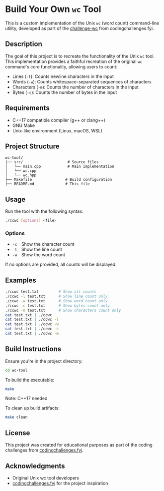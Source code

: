 # Build Your Own `wc` Tool

This is a custom implementation of the Unix `wc` (word count) command-line utility, developed as part of the [challenge-wc](https://codingchallenges.fyi/challenges/challenge-wc) from codingchallenges.fyi.

## Description

The goal of this project is to recreate the functionality of the Unix `wc` tool. This implementation provides a faithful recreation of the original `wc` command's core functionality, allowing users to count:

- Lines (`-l`): Counts newline characters in the input
- Words (`-w`): Counts whitespace-separated sequences of characters
- Characters (`-m`): Counts the number of characters in the input
- Bytes (`-c`): Counts the number of bytes in the input

## Requirements

- C++17 compatible compiler (g++ or clang++)
- GNU Make
- Unix-like environment (Linux, macOS, WSL)

## Project Structure

```
wc-tool/
├── src/                    # Source files
│   └── main.cpp            # Main implementation
│   └── wc.cpp
│   └── wc.hpp
├── Makefile               # Build configuration
├── README.md              # This file
```

## Usage

Run the tool with the following syntax:

```bash
./ccwc [options] <file>
```

### Options

- `-c` Show the character count
- `-l` Show the line count
- `-w` Show the word count

If no options are provided, all counts will be displayed.

## Examples

```bash
./ccwc test.txt         # Show all counts
./ccwc -l test.txt      # Show line count only
./ccwc -w test.txt      # Show word count only
./ccwc -c test.txt      # Show bytes count only
./ccwc -m test.txt      # Show characters count only
cat test.txt | ./ccwc
cat test.txt | ./ccwc -l
cat test.txt | ./ccwc -w
cat test.txt | ./ccwc -c
cat test.txt | ./ccwc -m
```

## Build Instructions

Ensure you're in the project directory:

```bash
cd wc-tool
```

To build the executable:

```bash
make
```

Note: C++17 needed

To clean up build artifacts:

```bash
make clean
```

## License

This project was created for educational purposes as part of the coding challenges from [codingchallenges.fyi](https://codingchallenges.fyi).

## Acknowledgments

- Original Unix wc tool developers
- [codingchallenges.fyi](https://codingchallenges.fyi) for the project inspiration
